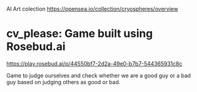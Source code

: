 AI Art colection
https://opensea.io/collection/cryospheres/overview

# cv_please: Game built using Rosebud.ai

https://play.rosebud.ai/p/44550bf7-2d2a-49e0-b7b7-544365931c8c

Game to judge ourselves and check whether we are a good guy or a bad guy based on judging others as good or bad.
